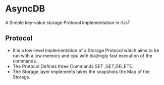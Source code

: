 # AsyncDB
A Simple key-value storage Protocol implementation in rUsT
## Protocol
- It is a low-level implementation of a Storage Protocol which aims to be run with a low memory and cpu with blazingly fast execution of the commands.
- The Protocol Defines three Commands SET ,GET,DELETE.
- The Storage layer implements takes the snapshots the Map of the Storage. 
